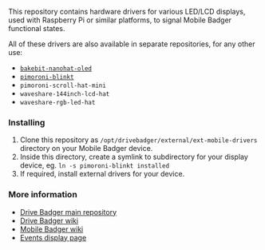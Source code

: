 This repository contains hardware drivers for various LED/LCD displays, used with Raspberry Pi or similar platforms, to signal Mobile Badger functional states.

All of these drivers are also available in separate repositories, for any other use:

- [`bakebit-nanohat-oled`](https://github.com/pisecurity/bakebit-nanohat-driver)
- [`pimoroni-blinkt`](https://github.com/pisecurity/blinkt-persistence)
- `pimoroni-scroll-hat-mini`
- `waveshare-144inch-lcd-hat`
- `waveshare-rgb-led-hat`

### Installing

1. Clone this repository as `/opt/drivebadger/external/ext-mobile-drivers` directory on your Mobile Badger device.
2. Inside this directory, create a symlink to subdirectory for your display device, eg. `ln -s pimoroni-blinkt installed`
3. If required, install external drivers for your device.

### More information

- [Drive Badger main repository](https://github.com/drivebadger/drivebadger)
- [Drive Badger wiki](https://github.com/drivebadger/drivebadger/wiki)
- [Mobile Badger wiki](https://github.com/drivebadger/mobilebadger/wiki)
- [Events display page](https://github.com/drivebadger/mobilebadger/wiki/Events-display)
